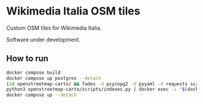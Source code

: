 # Wikimedia Italia OSM tiles

Custom OSM tiles for Wikimedia Italia.

Software under development.

## How to run

```bash
docker compose build
docker compose up postgres --detach
(cd openstreetmap-carto/ && fades -d psycopg2 -d pyyaml -d requests scripts/get-external-data.py -H localhost -d osm -U osm -w test_password) # initialization
python3 openstreetmap-carto/scripts/indexes.py | docker exec -i "$(docker container ls -qf name=wikimedia-italia-tiles-postgres-1)" psql
docker compose up --detach
```
